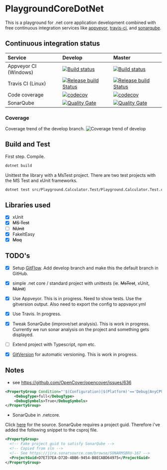 # PlaygroundCoreDotNet
This is a playground for .net core application development combined with free continuous integration services like [appveyor](http://appveyor.com), [travis-ci](https://travis-ci.org/), and [sonarqube](https://about.sonarcloud.io/).


## Continuous integration status

| Service | Develop | Master |
| :--- | :--- | :--- |
| Appveyor CI (Windows) | [![Build status](https://ci.appveyor.com/api/projects/status/d6clbt722i1fxcy9/branch/develop?svg=true)](https://ci.appveyor.com/project/coenm/playgroundcoredotnet/branch/develop)| [![Build status](https://ci.appveyor.com/api/projects/status/d6clbt722i1fxcy9/branch/master?svg=true)](https://ci.appveyor.com/project/coenm/playgroundcoredotnet/branch/master) | 
| Travis CI (Linux) | [![Release build Status](https://travis-ci.org/coenm/PlaygroundCoreDotNet.svg?branch=develop)](https://travis-ci.org/coenm/PlaygroundCoreDotNet) | [![Release build Status](https://travis-ci.org/coenm/PlaygroundCoreDotNet.svg?branch=master)](https://travis-ci.org/coenm/PlaygroundCoreDotNet) | 
| Code coverage | [![codecov](https://codecov.io/gh/coenm/PlaygroundCoreDotNet/branch/develop/graph/badge.svg)](https://codecov.io/gh/coenm/PlaygroundCoreDotNet) | [![codecov](https://codecov.io/gh/coenm/PlaygroundCoreDotNet/branch/master/graph/badge.svg)](https://codecov.io/gh/coenm/PlaygroundCoreDotNet) |
| SonarQube  | [![Quality Gate](https://sonarcloud.io/api/badges/gate?key=PlaygroundDotNetCore%3Adevelop&blinking=true)](https://sonarcloud.io/dashboard?id=PlaygroundDotNetCore:develop)  | [![Quality Gate](https://sonarcloud.io/api/badges/gate?key=PlaygroundDotNetCore%3Amaster&blinking=true)](https://sonarcloud.io/dashboard?id=PlaygroundDotNetCore:master)  | 

 <!-- see https://github.com/QualInsight/qualinsight-plugins-sonarqube-badges/wiki/Measure-badges  -->



### Coverage
Coverage trend of the develop branch.
 ![Coverage trend of develop](https://codecov.io/gh/coenm/PlaygroundCoreDotNet/branch/develop/graphs/commits.svg)

## Build and Test
First step. Compile.
```bash
dotnet build
```

Unittest the library with a MsTest project.
There are two test projects with the MS Test and xUnit frameworks.
```bash
dotnet test src/Playground.Calculator.Test/Playground.Calculator.Test.csproj
```

## Libraries used
- [x] xUnit
- [x] ~~MS Test~~
- [ ] ~~NUnit~~
- [x] FakeItEasy
- [x] ~~Moq~~

## TODO's
- [x] Setup [GitFlow](http://nvie.com/posts/a-successful-git-branching-model/). Add develop branch and make this the default branch in GitHub.
- [x] simple .net core / standard project with unittests (ie. ~~MsTest~~, xUnit, ~~NUnit~~)
- [x] Use Appveyor. This is in progress. Need to show tests. Use the gitversion output. Also need to export the config to appvayor.yml
- [x] Use Travis. In progress.
- [x] Tweak SonarQube (improve/set analysis). This is work in progress. Currently we run sonar analysis on the project and something gets displayed.
- [ ] Extend project with Typescript, npm etc.
- [x] [GitVersion](https://gitversion.readthedocs.io/en/latest/) for automatic versioning. This is work in progress.



## Notes

- see https://github.com/OpenCover/opencover/issues/636
```xml
<PropertyGroup Condition="'$(Configuration)|$(Platform)'=='Debug|AnyCPU'">
    <DebugType>full</DebugType>
    <DebugSymbols>True</DebugSymbols>
</PropertyGroup>
```

- SonarQube in .netcore.

Click [here](https://jira.sonarsource.com/browse/SONARMSBRU-167) for the source. SonarQube requires a project guid. Therefore i've added the following snippet to the csproj file.

```xml
<PropertyGroup>
  <!-- Fake project guid to satisfy SonarQube -->
  <!-- Copied from sln -->
  <!-- See https://jira.sonarsource.com/browse/SONARMSBRU-167 -->
  <ProjectGuid>D7E737EA-D72D-4BB6-9454-B8ECABD64975</ProjectGuid> 
</PropertyGroup>
```  
